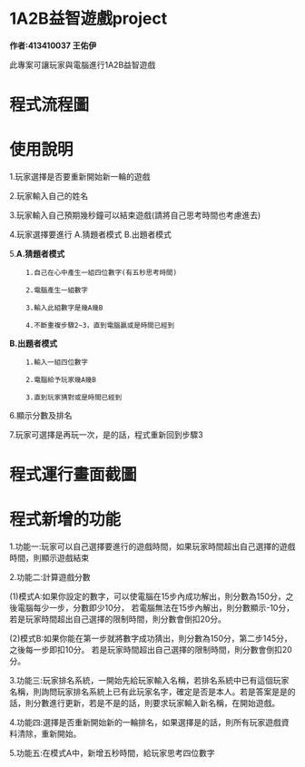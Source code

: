 # 1A2B益智遊戲project
**作者:413410037 王佑伊**

此專案可讓玩家與電腦進行1A2B益智遊戲

# 程式流程圖

# 使用說明
1.玩家選擇是否要重新開始新一輪的遊戲

2.玩家輸入自己的姓名

3.玩家輸入自己預期幾秒鐘可以結束遊戲(請將自己思考時間也考慮進去)

4.玩家選擇要進行 A.猜題者模式 B.出題者模式

5.**A.猜題者模式**

        1.自己在心中產生一組四位數字(有五秒思考時間)
        
        2.電腦產生一組數字
        
        3.輸入此組數字是幾A幾B
        
        4.不斷重複步驟2~3，直到電腦贏或是時間已經到
        
  **B.出題者模式**
  
        1.輸入一組四位數字
        
        2.電腦給予玩家幾A幾B
        
        3.直到玩家猜對或是時間已經到
        
6.顯示分數及排名

7.玩家可選擇是再玩一次，是的話，程式重新回到步驟3
# 程式運行畫面截圖

# 程式新增的功能
1.功能一:玩家可以自己選擇要進行的遊戲時間，如果玩家時間超出自己選擇的遊戲時間，則顯示遊戲結束

2.功能二:計算遊戲分數

  (1)模式A:如果你設定的數字，可以使電腦在15步內成功解出，則分數為150分，之後電腦每少一步，分數即少10分，
  若電腦無法在15步內解出，則分數顯示-10分，若是玩家時間超出自己選擇的限制時間，則分數會倒扣20分。
      
  (2)模式B:如果你能在第一步就將數字成功猜出，則分數為150分，第二步145分，之後每一步即扣10分。
  若是玩家時間超出自己選擇的限制時間，則分數會倒扣20分。
      
3.功能三:玩家排名系統，一開始先給玩家輸入名稱，若排名系統中已有這個玩家名稱，則詢問玩家排名系統上已有此玩家名字，確定是否是本人。若是答案是是的話，則分數進行更新，若是不是的話，則要求玩家輸入新名稱，在開始遊戲。

4.功能四:選擇是否重新開始新的一輪排名，如果選擇是的話，則所有玩家遊戲資料清除，重新開始。

5.功能五:在模式A中，新增五秒時間，給玩家思考四位數字
